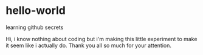 # hello-world
learning github secrets


Hi, i know nothing about coding but i'm making this little experiment to make it seem like i actually do.
Thank you all so much for your attention.
